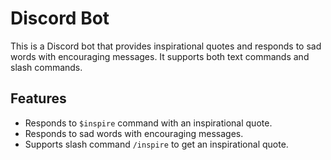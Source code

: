 # Discord Bot

This is a Discord bot that provides inspirational quotes and responds to sad words with encouraging messages. It supports both text commands and slash commands.

## Features

- Responds to `$inspire` command with an inspirational quote.
- Responds to sad words with encouraging messages.
- Supports slash command `/inspire` to get an inspirational quote.